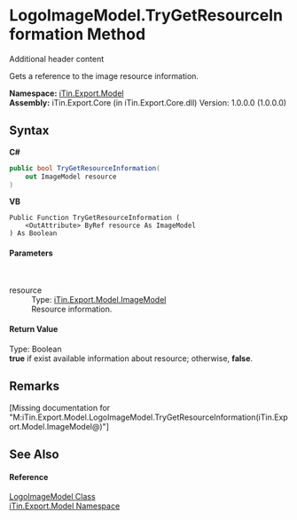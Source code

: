 # LogoImageModel.TryGetResourceInformation Method 
Additional header content 

Gets a reference to the image resource information.

**Namespace:**&nbsp;<a href="N_iTin_Export_Model">iTin.Export.Model</a><br />**Assembly:**&nbsp;iTin.Export.Core (in iTin.Export.Core.dll) Version: 1.0.0.0 (1.0.0.0)

## Syntax

**C#**<br />
``` C#
public bool TryGetResourceInformation(
	out ImageModel resource
)
```

**VB**<br />
``` VB
Public Function TryGetResourceInformation ( 
	<OutAttribute> ByRef resource As ImageModel
) As Boolean
```


#### Parameters
&nbsp;<dl><dt>resource</dt><dd>Type: <a href="T_iTin_Export_Model_ImageModel">iTin.Export.Model.ImageModel</a><br />Resource information.</dd></dl>

#### Return Value
Type: Boolean<br /><strong>true</strong> if exist available information about resource; otherwise, <strong>false</strong>.

## Remarks
\[Missing <remarks> documentation for "M:iTin.Export.Model.LogoImageModel.TryGetResourceInformation(iTin.Export.Model.ImageModel@)"\]

## See Also


#### Reference
<a href="T_iTin_Export_Model_LogoImageModel">LogoImageModel Class</a><br /><a href="N_iTin_Export_Model">iTin.Export.Model Namespace</a><br />